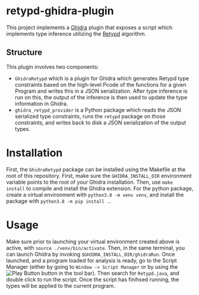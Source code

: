 # retypd-ghidra-plugin

This project implements a [Ghidra](https://ghidra-sre.org/) plugin that exposes
a script which implements type inference utilizing the [Retypd](https://github.com/GrammaTech/retypd) algorithm.

## Structure

This plugin involves two components:

- `GhidraRetypd` which is a plugin for Ghidra which generates Retypd type
  constraints based on the high-level Pcode of the functions for a given
  Program and writes this in a JSON serialization. After type inference is run
  on this, the output of the inference is then used to update the type
  information in Ghidra.
- `ghidra_retypd_provider` is a Python package which reads the JSON serialized
  type constraints, runs the `retypd` package on those constraints, and writes
  back to disk a JSON serialization of the output types.

# Installation

First, the `GhidraRetypd` package can be installed using the Makefile at the
root of this repository. First, make sure the `GHIDRA_INSTALL_DIR` environment
variable points to the root of your Ghidra installation. Then, use
`make install` to compile and install the Ghidra extension. For the python
package, create a virtual environment with `python3.8 -m venv venv`, and install
the package with `python3.8 -m pip install .`.

# Usage

Make sure prior to launching your virtual environment created above is active,
with `source ./venv/bin/activate`. Then, in the same terminal, you can launch
Ghidra by invoking `$GHIDRA_INSTALL_DIR/ghidraRun`. Once launched, and a
program loaded for analysis is ready, go to the Script Manager (either by
going to `Window -> Script Manager` or by using the ![Play Button](https://git.grammatech.com/reverse-engineering/remath/ghidra/-/raw/72a8bac6d20c9b44ca56578ec3239088fee9c699/GhidraDocs/images/play.png)
button in the tool bar). Then search for `Retypd.java`, and double click to run
the script. Once the script has finihsed running, the types will be applied to
the current program.

